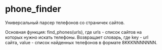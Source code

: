 # phone_finder

Универсальный парсер телефонов со страничек сайтов.

Основная функция: find_phones(urls), где urls - список сайтов на которых нужно искать телефоны. Возвращает словарь, где 
key - url сайта, value - список найденных телефонов в формате 8KKKNNNNNNN.
